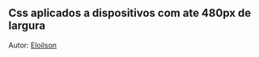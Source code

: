 <h2>Css aplicados a dispositivos com ate 480px de largura</h2>

Autor: <a href="https://github.com/elo1lson">Eloilson</a>
